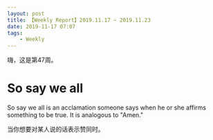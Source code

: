 ```yaml
---
layout: post
title: 【Weekly Report】2019.11.17 ~ 2019.11.23
date: 2019-11-17 07:07
tags:
    - Weekly
---
```


嗨，这是第47周。

# So say we all

So say we all is an acclamation someone says when he or she affirms something to be true. It is analogous to "Amen."

当你想要对某人说的话表示赞同时。